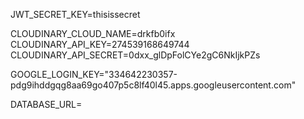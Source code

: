 JWT_SECRET_KEY=thisissecret

CLOUDINARY_CLOUD_NAME=drkfb0ifx
CLOUDINARY_API_KEY=274539168649744
CLOUDINARY_API_SECRET=0dxx_glDpFolCYe2gC6NkIjkPZs

GOOGLE_LOGIN_KEY="334642230357-pdg9ihddgqg8aa69go407p5c8lf40l45.apps.googleusercontent.com"

DATABASE_URL=
